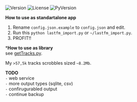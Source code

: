![Version](https://img.shields.io/pypi/v/lastfm_import.svg?style=flat-square)
![License](https://img.shields.io/pypi/l/lastfm_import.svg.svg?style=flat-square)
![PyVersion](https://img.shields.io/pypi/pyversions/lastfm_import.svg.svg?style=flat-square)

**How to use as standartalone app**  
1. Rename `config.json.example` to `config.json` and edit.  
2. Run this `python lastfm_import.py` or `~/lastfm_import.py`.  
3. PROFIT!! 

***How to use as library**  
see [getTracks.py](https://github.com/iiiypuk/lastfm-import/blob/master/samples/getTracks.py).  

My `>57,5k` tracks scrobbles sized `~8.2Mb`.  

**TODO**  
`-` web service  
`-` more output types (sqlite, csv)  
`-` confirugurabled output  
`-` continue backup
